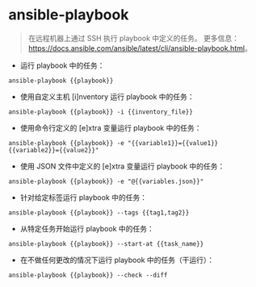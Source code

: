 # ansible-playbook

> 在远程机器上通过 SSH 执行 playbook 中定义的任务。
> 更多信息：<https://docs.ansible.com/ansible/latest/cli/ansible-playbook.html>。

- 运行 playbook 中的任务：

`ansible-playbook {{playbook}}`

- 使用自定义主机 [i]nventory 运行 playbook 中的任务：

`ansible-playbook {{playbook}} -i {{inventory_file}}`

- 使用命令行定义的 [e]xtra 变量运行 playbook 中的任务：

`ansible-playbook {{playbook}} -e "{{variable1}}={{value1}} {{variable2}}={{value2}}"`

- 使用 JSON 文件中定义的 [e]xtra 变量运行 playbook 中的任务：

`ansible-playbook {{playbook}} -e "@{{variables.json}}"`

- 针对给定标签运行 playbook 中的任务：

`ansible-playbook {{playbook}} --tags {{tag1,tag2}}`

- 从特定任务开始运行 playbook 中的任务：

`ansible-playbook {{playbook}} --start-at {{task_name}}`

- 在不做任何更改的情况下运行 playbook 中的任务（干运行）：

`ansible-playbook {{playbook}} --check --diff`